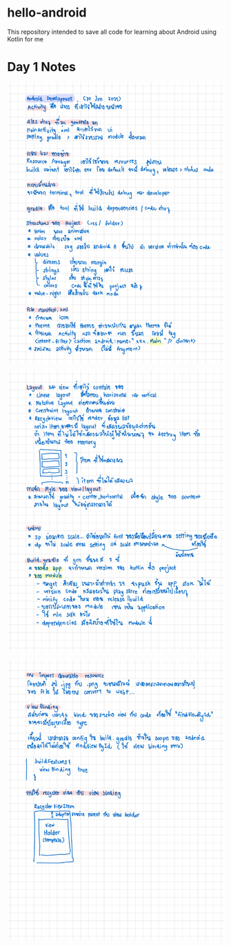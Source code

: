 # hello-android
This repository intended to save all code for learning about Android using Kotlin for me 

# Day 1 Notes
![note1](https://github.com/gatukgl/hello-android/blob/master/note/android-1.jpg)

![note2](https://github.com/gatukgl/hello-android/blob/master/note/android-2.jpg)

![note3](https://github.com/gatukgl/hello-android/blob/master/note/android-3.jpg)
